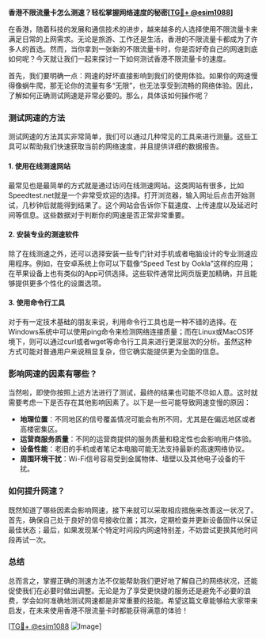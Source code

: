 **香港不限流量卡怎么测速？轻松掌握网络速度的秘密[[TG💪+ @esim1088](https://t.me/s/esim1088)]**

在香港，随着科技的发展和通信技术的进步，越来越多的人选择使用不限流量卡来满足日常的上网需求。无论是旅游、工作还是生活，香港的不限流量卡都成为了许多人的首选。然而，当你拿到一张新的不限流量卡时，你是否好奇自己的网速到底如何呢？今天就让我们一起来探讨一下如何测试香港不限流量卡的速度。

首先，我们要明确一点：网速的好坏直接影响到我们的使用体验。如果你的网速慢得像蜗牛爬，那无论你的流量有多“无限”，也无法享受到流畅的网络体验。因此，了解如何正确测试网速是非常必要的。那么，具体该如何操作呢？

### 测试网速的方法

测试网速的方法其实非常简单，我们可以通过几种常见的工具来进行测量。这些工具可以帮助我们快速获取当前的网络速度，并且提供详细的数据报告。

#### 1. 使用在线测速网站

最常见也是最简单的方式就是通过访问在线测速网站。这类网站有很多，比如Speedtest.net就是一个非常受欢迎的选择。打开浏览器，输入网址后点击开始测试，几秒钟后就能得到结果了。这个网站会告诉你下载速度、上传速度以及延迟时间等信息。这些数据对于判断你的网速是否正常非常重要。

#### 2. 安装专业的测速软件

除了在线测速之外，还可以选择安装一些专门针对手机或者电脑设计的专业测速应用程序。例如，在安卓系统上你可以下载像“Speed Test by Ookla”这样的应用；在苹果设备上也有类似的App可供选择。这些软件通常比网页版更加精确，并且能够提供更多个性化的设置选项。

#### 3. 使用命令行工具

对于有一定技术基础的朋友来说，利用命令行工具也是一种不错的选择。在Windows系统中可以使用ping命令来检测网络连接质量；而在Linux或MacOS环境下，则可以通过curl或者wget等命令行工具来进行更深层次的分析。虽然这种方式可能对普通用户来说稍显复杂，但它确实能提供更为全面的信息。

### 影响网速的因素有哪些？

当然啦，即使你按照上述方法进行了测试，最终的结果也可能不尽如人意。这时就需要考虑一下是否存在其他影响因素了。以下是一些可能导致网速变慢的原因：

- **地理位置**：不同地区的信号覆盖情况可能会有所不同，尤其是在偏远地区或者高楼密集区。
- **运营商服务质量**：不同的运营商提供的服务质量和稳定性也会影响用户体验。
- **设备性能**：老旧的手机或者笔记本电脑可能无法支持最新的高速网络协议。
- **周围环境干扰**：Wi-Fi信号容易受到金属物体、墙壁以及其他电子设备的干扰。

### 如何提升网速？

既然知道了哪些因素会影响网速，接下来就可以采取相应措施来改善这一状况了。首先，确保自己处于良好的信号接收位置；其次，定期检查并更新设备固件以保证最佳状态；最后，如果发现某个特定时间段内网速特别差，不妨尝试更换其他时间段再试一次。

### 总结

总而言之，掌握正确的测速方法不仅能帮助我们更好地了解自己的网络状况，还能促使我们在必要时做出调整。无论是为了享受更快捷的服务还是避免不必要的浪费，学会如何准确地测试网速都是非常重要的技能。希望这篇文章能够给大家带来启发，在未来使用香港不限流量卡时都能获得满意的体验！

[[TG💪+ @esim1088](https://t.me/s/esim1088) ![Image](https://i.postimg.cc/4NQfJmqS/Snipaste-2025-05-13-00-14-12.png)]
